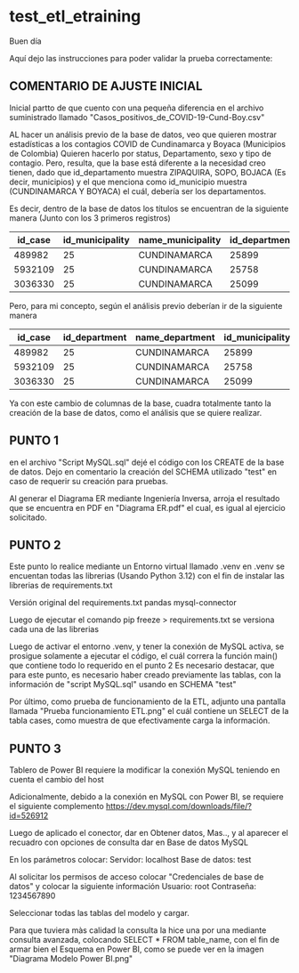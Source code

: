 # test_etl_etraining

Buen día

Aquí dejo las instrucciones para poder validar la prueba correctamente:

## COMENTARIO DE AJUSTE INICIAL
Inicial partto de que cuento con una pequeña diferencia en el archivo suministrado llamado "Casos_positivos_de_COVID-19-Cund-Boy.csv"

AL hacer un análisis previo de la base de datos, veo que quieren mostrar estadísticas a los contagios COVID de Cundinamarca y Boyaca (Municipios de Colombia)
Quieren hacerlo por status, Departamento, sexo y tipo de contagio. Pero, resulta, que la base está diferente a la necesidad creo tienen, dado que id_departamento muestra ZIPAQUIRA, SOPO, BOJACA (Es decir, municipios) y el que menciona como id_municipio muestra (CUNDINAMARCA Y BOYACA) el cuál, debería ser los departamentos.

Es decir, dentro de la base de datos los títulos se encuentran de la siguiente manera (Junto con los 3 primeros registros)

| id_case | id_municipality | name_municipality | id_department | name_department | age | gender | type_contagion | status | date_symptom | date_death | date_diagnosis | date_recovery |
|---------|-----------------|-------------------|---------------|-----------------|-----|--------|----------------|--------|--------------|------------|----------------|---------------|
| 489982  | 25              | CUNDINAMARCA      | 25899         | ZIPAQUIRA       | 22  | F      | Comunitaria    | Recuperado | 2/08/2020  |            | 18/08/2020     | 20/12/2020    |
| 5932109 | 25              | CUNDINAMARCA      | 25758         | SOPO            | 50  | M      | Comunitaria    | Recuperado | 18/01/2022 |            | 2/02/2022      | 5/02/2022     |
| 3036330 | 25              | CUNDINAMARCA      | 25099         | BOJACA          | 67  | M      | Comunitaria    | Recuperado | 4/05/2021  |            | 8/05/2021      | 18/05/2021    |

Pero, para mi concepto, según el análisis previo deberían ir de la siguiente manera

| id_case | id_department | name_department | id_municipality | name_municipality | age | gender | type_contagion | status | date_symptom | date_death | date_diagnosis | date_recovery |
|---------|---------------|-----------------|-----------------|-------------------|-----|--------|----------------|--------|--------------|------------|----------------|---------------|
| 489982  | 25            | CUNDINAMARCA    | 25899           | ZIPAQUIRA         | 22  | F      | Comunitaria    | Recuperado | 2/08/2020  |            | 18/08/2020     | 20/12/2020    |
| 5932109 | 25            | CUNDINAMARCA    | 25758           | SOPO              | 50  | M      | Comunitaria    | Recuperado | 18/01/2022 |            | 2/02/2022      | 5/02/2022     |
| 3036330 | 25            | CUNDINAMARCA    | 25099           | BOJACA            | 67  | M      | Comunitaria    | Recuperado | 4/05/2021  |            | 8/05/2021      | 18/05/2021    |

Ya con este cambio de columnas de la base, cuadra totalmente tanto la creación de la base de datos, como el análisis que se quiere realizar.

## PUNTO 1

en el archivo "Script MySQL.sql" dejé el código con los CREATE de la base de datos. Dejo en comentario la creación del SCHEMA utilizado "test" en caso de requerir su creación para pruebas.

Al generar el Diagrama ER mediante Ingeniería Inversa, arroja el resultado que se encuentra en PDF en "Diagrama ER.pdf" el cual, es igual al ejercicio solicitado.

## PUNTO 2

Este punto lo realice mediante un Entorno virtual llamado .venv
en .venv se encuentan todas las librerias (Usando Python 3.12) con el fin de instalar las librerias de requirements.txt

Versión original del requirements.txt
pandas
mysql-connector

Luego de ejecutar el comando pip freeze > requirements.txt se versiona cada una de las librerias

Luego de activar el entorno .venv, y tener la conexión de MySQL activa, se prosigue solamente a ejecutar el código, el cuál correra la función main() que contiene todo lo requerido en el punto 2
Es necesario destacar, que para este punto, es necesario haber creado previamente las tablas, con la información de "script MySQL.sql" usando en SCHEMA "test" 

Por último, como prueba de funcionamiento de la ETL, adjunto una pantalla llamada "Prueba funcionamiento ETL.png" el cuál contiene 
un SELECT de la tabla cases, como muestra de que efectivamente carga la información.



## PUNTO 3
Tablero de Power BI requiere la modificar la conexión MySQL teniendo en cuenta el cambio del host

Adicionalmente, debido a la conexión en MySQL con Power BI, se requiere el siguiente complemento
https://dev.mysql.com/downloads/file/?id=526912


Luego de aplicado el conector, dar en Obtener datos, Mas.., y al aparecer el recuadro con opciones de consulta dar en Base de datos MySQL

En los parámetros colocar:
Servidor: localhost
Base de datos: test

Al solicitar los permisos de acceso colocar "Credenciales de base de datos" y colocar la siguiente información
Usuario: root
Contraseña: 1234567890


Seleccionar todas las tablas del modelo y cargar.

Para que tuviera màs calidad la consulta la hice una por una mediante consulta avanzada, colocando SELECT * FROM table_name, con el fin de armar bien el Esquema en Power BI, como se puede ver en la imagen "Diagrama Modelo Power BI.png"
